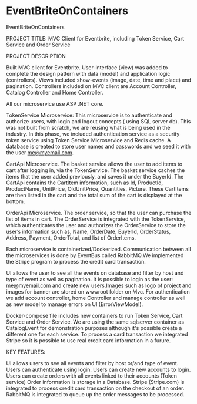 # EventBriteOnContainers
 EventBriteOnContainers

PROJECT TITLE: MVC Client for Eventbrite, including Token Service, Cart Service and Order Service

PROJECT DESCRIPTION

Built MVC client for Eventbrite. User-interface (view) was added to complete the design pattern with data (model) and application logic (controllers). Views included show-events (image, date, time and place) and pagination. Controllers included on MVC client are Account Controller, Catalog Controller and Home Controller.

All our microservice use ASP .NET core.

TokenService Microservice: This microservice is to authenticate and authorize users, with login and logout concepts ( using SQL server db). This was not built from scratch, we are reusing what is being used in the industry. In this phase, we included authentication service as a security token service using Token Service Microservice and Redis cache. A database is created to store user names and passwords and we seed it with the user me@myemail.com.

CartApi Microservice. The basket service allows the user to add items to cart after logging in, via the TokenService. The basket service caches the items that the user added previously, and saves it under the BuyerId. The CartApi contains the CartItem information, such as Id, ProductId, ProductName, UnitPrice, OldUnitPrice, Quantities, Picture. These CartItems are then listed in the cart and the total sum of the cart is displayed at the bottom.

OrderApi Microservice. The order service, so that the user can purchase the list of items in cart. The OrderService is integrated with the TokenService, which authenticates the user and authorizes the OrderService to store the user’s information such as, Name, OrderDate, BuyerId, OrderStatus, Address, Payment, OrderTotal, and list of OrderItems.

Each microservice is containerized/Dockerized. Communication between all the microservices is done by EventBus called RabbitMQ.We implemented the Stripe program to process the credit card transaction.

UI allows the user to see all the events on database and filter by host and type of event as well as pagination. It is possible to login as the user: me@myemail.com and create new users.Images such as logo of project and images for banner are stored on wwwroot folder on Mvc. For authentication we add account controller, home Controller and manage controller as well as new model to manage errors on UI (ErrorViewModel).

Docker-compose file includes new containers to run Token Service, Cart Service and Order Service. We are using the same sqlserver container as CatalogEvent for demonstration purposes although it's possible create a different one for each service. To process a card transaction we integrated Stripe so it is possible to use real credit card information in a furure.

KEY FEATURES:

UI allows users to see all events and filter by host or/and type of event.
Users can authenticate using login.
Users can create new accounts to login.
Users can create orders with all events linked to their accounts (Token service)
Order information is storage in a Database.
Stripe (Stripe.com) is integrated to process credit card transaction on the checkout of an order.
RabbitMQ is integrated to queue up the order messages to be processed.
